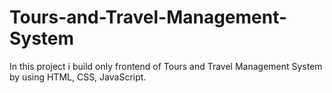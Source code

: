 # Tours-and-Travel-Management-System
In this project i build only frontend of Tours and Travel Management System by using HTML, CSS, JavaScript.
